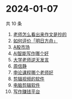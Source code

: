 # 2024-01-07

共 10 条

<!-- BEGIN -->
<!-- 最后更新时间 Sun Jan 07 2024 08:39:36 GMT+0800 (China Standard Time) -->

1. [老师怎么看出来作文是抄的](https://www.zhihu.com/search?q=%E8%80%81%E5%B8%88%E6%80%8E%E4%B9%88%E7%9C%8B%E5%87%BA%E6%9D%A5%E4%BD%9C%E6%96%87%E6%98%AF%E6%8A%84%E7%9A%84)
1. [如何评价「明日方舟」](https://www.zhihu.com/search?q=%E5%A6%82%E4%BD%95%E8%AF%84%E4%BB%B7%E3%80%8C%E6%98%8E%E6%97%A5%E6%96%B9%E8%88%9F%E3%80%8D)
1. [A股市场](https://www.zhihu.com/search?q=A%E8%82%A1%E5%B8%82%E5%9C%BA)
1. [AI智能写作哪个好](https://www.zhihu.com/search?q=AI%E6%99%BA%E8%83%BD%E5%86%99%E4%BD%9C%E5%93%AA%E4%B8%AA%E5%A5%BD)
1. [大学老师逆天发言](https://www.zhihu.com/search?q=%E5%A4%A7%E5%AD%A6%E8%80%81%E5%B8%88%E9%80%86%E5%A4%A9%E5%8F%91%E8%A8%80)
1. [周信静](https://www.zhihu.com/search?q=%E5%91%A8%E4%BF%A1%E9%9D%99)
1. [申论课程哪个老师好](https://www.zhihu.com/search?q=%E7%94%B3%E8%AE%BA%E8%AF%BE%E7%A8%8B%E5%93%AA%E4%B8%AA%E8%80%81%E5%B8%88%E5%A5%BD)
1. [剪辑视频的软件](https://www.zhihu.com/search?q=%E5%89%AA%E8%BE%91%E8%A7%86%E9%A2%91%E7%9A%84%E8%BD%AF%E4%BB%B6)
1. [电脑剪辑软件](https://www.zhihu.com/search?q=%E7%94%B5%E8%84%91%E5%89%AA%E8%BE%91%E8%BD%AF%E4%BB%B6)
1. [写作赚钱平台](https://www.zhihu.com/search?q=%E5%86%99%E4%BD%9C%E8%B5%9A%E9%92%B1%E5%B9%B3%E5%8F%B0)

<!-- END -->

